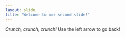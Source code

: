 ```yaml
---
layout: slide
title: "Welcome to our second slide!"
---
```

*Crunch, crunch, crunch!*
Use the left arrow to go back!
